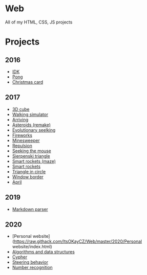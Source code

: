 # Web
All of my HTML, CSS, JS projects


# Projects

## 2016
- [IDK](https://raw.githack.com/ItsOKayCZ/Web/master/2016/IDK/index.html)
- [Pong](https://raw.githack.com/ItsOKayCZ/Web/master/2016/Pong/index.html)
- [Christmas card](https://raw.githack.com/ItsOKayCZ/Web/master/2016/Vanocni%20prani/index.html)

## 2017
- [3D cube](https://raw.githack.com/ItsOKayCZ/Web/master/2017/3D%20Cube/index.html)
- [Walking simulator](https://raw.githack.com/ItsOKayCZ/Web/master/2017/3D%20walking%20sim/index.html)
- [Arriving](https://raw.githack.com/ItsOKayCZ/Web/master/2017/Arriving/index.html)
- [Asteroids (remake)](https://raw.githack.com/ItsOKayCZ/Web/master/2017/Asteroids%20(remake)/index.html)
- [Evolutionary seelking](https://raw.githack.com/ItsOKayCZ/Web/master/2017/Evolutionary%20seeking/index.html)
- [Fireworks](https://raw.githack.com/ItsOKayCZ/Web/master/2017/Fireworks/index.html)
- [Minesweeper](https://raw.githack.com/ItsOKayCZ/Web/master/2017/Minesweeper/index.html)
- [Repulsion](https://raw.githack.com/ItsOKayCZ/Web/master/2017/Repulsion/index.html)
- [Seeking the mouse](https://raw.githack.com/ItsOKayCZ/Web/master/2017/Seeking%20the%20mouse/index.html)
- [Sierpenski triangle](https://raw.githack.com/ItsOKayCZ/Web/master/2017/Sierpenski%20triangle/index.html)
- [Smart rockets (maze)](https://raw.githack.com/ItsOKayCZ/Web/master/2017/Smart%20rockets%20(maze)/index.html)
- [Smart rockets](https://raw.githack.com/ItsOKayCZ/Web/master/2017/Smart%20rockets/index.html)
- [Triangle in circle](https://raw.githack.com/ItsOKayCZ/Web/master/2017/Triangle%20in%20circle/index.html)
- [Window border](https://raw.githack.com/ItsOKayCZ/Web/master/2017/Window%20border/index.html)
- [April](https://raw.githack.com/ItsOKayCZ/Web/master/2017/apr!1/index.html)

## 2019
- [Markdown parser](https://raw.githack.com/ItsOKayCZ/Web/master/2019/Markdown%20parser/index.html)

## 2020
- [Personal website](https://raw.githack.com/ItsOKayCZ/Web/master/2020/Personal website/index.html)
- [Algorithms and data structures](https://raw.githack.com/ItsOKayCZ/Web/master/2020/Algorithms%20and%20data%20structures/index.html)
- [Cypher](https://raw.githack.com/ItsOKayCZ/Web/master/2020/Cypher/index.html)
- [Steering behavior](https://raw.githack.com/ItsOKayCZ/Web/master/2020/Steering%20behavior/index.html)
- [Number recognition](https://raw.githack.com/ItsOKayCZ/Web/master/2020/Number%20recognition/static/index.html)
